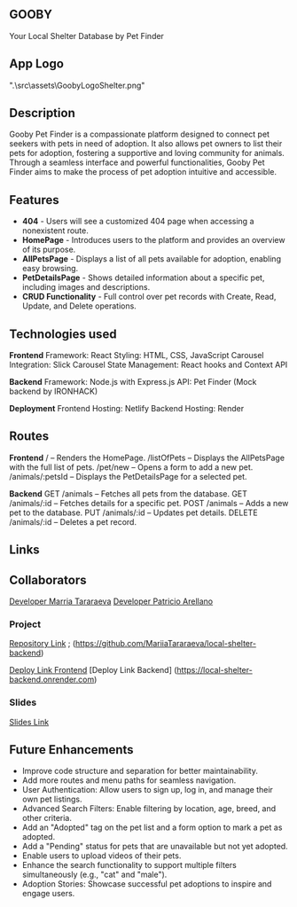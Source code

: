 ## GOOBY

Your Local Shelter Database by Pet Finder

## App Logo

".\src\assets\GoobyLogoShelter.png"

## Description

Gooby Pet Finder is a compassionate platform designed to connect pet seekers with pets in need of adoption. It also allows pet owners to list their pets for adoption, fostering a supportive and loving community for animals.
Through a seamless interface and powerful functionalities, Gooby Pet Finder aims to make the process of pet adoption intuitive and accessible.

## Features

- **404** - Users will see a customized 404 page when accessing a nonexistent route.
- **HomePage** - Introduces users to the platform and provides an overview of its purpose.
- **AllPetsPage** - Displays a list of all pets available for adoption, enabling easy browsing.
- **PetDetailsPage** - Shows detailed information about a specific pet, including images and descriptions.
- **CRUD Functionality** - Full control over pet records with Create, Read, Update, and Delete operations.

## Technologies used

**Frontend**
Framework: React
Styling: HTML, CSS, JavaScript
Carousel Integration: Slick Carousel
State Management: React hooks and Context API

**Backend**
Framework: Node.js with Express.js
API: Pet Finder (Mock backend by IRONHACK)

**Deployment**
Frontend Hosting: Netlify
Backend Hosting: Render

## Routes

**Frontend**
/ – Renders the HomePage.
/listOfPets – Displays the AllPetsPage with the full list of pets.
/pet/new – Opens a form to add a new pet.
/animals/:petsId – Displays the PetDetailsPage for a selected pet.

**Backend**
GET /animals – Fetches all pets from the database.
GET /animals/:id – Fetches details for a specific pet.
POST /animals – Adds a new pet to the database.
PUT /animals/:id – Updates pet details.
DELETE /animals/:id – Deletes a pet record.

## Links

## Collaborators

[Developer Marria Tararaeva](https://github.com/MariiaTararaeva)
[Developer Patricio Arellano](https://github.com/patoare)

### Project

[Repository Link](https://github.com/MariiaTararaeva/local-shelter-frontend) ; (https://github.com/MariiaTararaeva/local-shelter-backend)

[Deploy Link Frontend](https://your-local-shelter-gooby-petfinder.netlify.app/)
[Deploy Link Backend] (https://local-shelter-backend.onrender.com)

### Slides

[Slides Link](https://prezi.com/view/YLpQ9PUsmWzdB1O8EaGO/)

## Future Enhancements

- Improve code structure and separation for better maintainability.
- Add more routes and menu paths for seamless navigation.
- User Authentication: Allow users to sign up, log in, and manage their own pet listings.
- Advanced Search Filters: Enable filtering by location, age, breed, and other criteria.
- Add an "Adopted" tag on the pet list and a form option to mark a pet as adopted.
- Add a "Pending" status for pets that are unavailable but not yet adopted.
- Enable users to upload videos of their pets.
- Enhance the search functionality to support multiple filters simultaneously (e.g., "cat" and "male").
- Adoption Stories: Showcase successful pet adoptions to inspire and engage users.
